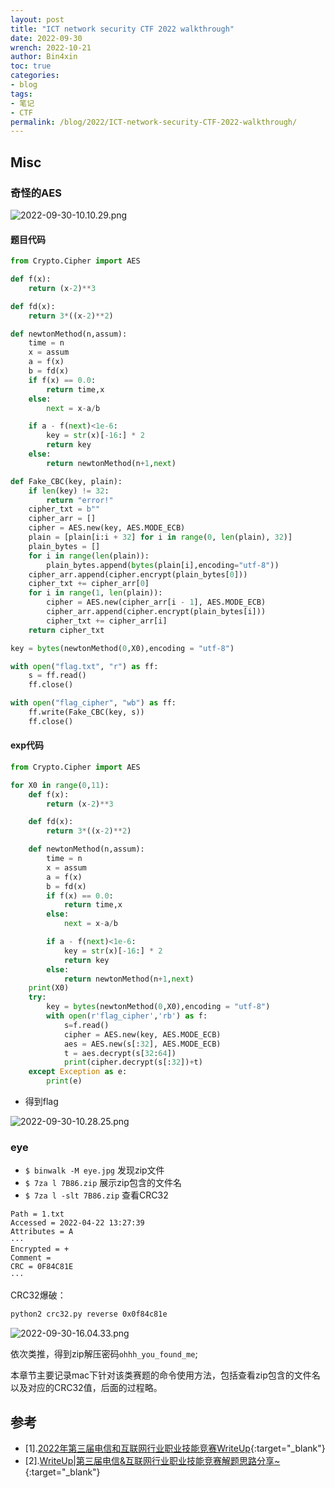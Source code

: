 ```yaml
---
layout: post
title: "ICT network security CTF 2022 walkthrough"
date: 2022-09-30
wrench: 2022-10-21
author: Bin4xin
toc: true
categories:
- blog
tags:
- 笔记
- CTF
permalink: /blog/2022/ICT-network-security-CTF-2022-walkthrough/
---
```


## Misc

### 奇怪的AES

![2022-09-30-10.10.29.png]({{site.PicturesLinks_Domain}}/images/2022/09/30/2022-09-30-10.10.29.png)

#### 题目代码

```python
from Crypto.Cipher import AES

def f(x):
    return (x-2)**3

def fd(x):
    return 3*((x-2)**2)

def newtonMethod(n,assum):
    time = n
    x = assum
    a = f(x)
    b = fd(x)
    if f(x) == 0.0:
        return time,x
    else:
        next = x-a/b

    if a - f(next)<1e-6:
        key = str(x)[-16:] * 2
        return key
    else:
        return newtonMethod(n+1,next)

def Fake_CBC(key, plain):
    if len(key) != 32:
        return "error!"
    cipher_txt = b""
    cipher_arr = []
    cipher = AES.new(key, AES.MODE_ECB)
    plain = [plain[i:i + 32] for i in range(0, len(plain), 32)]
    plain_bytes = []
    for i in range(len(plain)):
        plain_bytes.append(bytes(plain[i],encoding="utf-8"))
    cipher_arr.append(cipher.encrypt(plain_bytes[0]))
    cipher_txt += cipher_arr[0]
    for i in range(1, len(plain)):
        cipher = AES.new(cipher_arr[i - 1], AES.MODE_ECB)
        cipher_arr.append(cipher.encrypt(plain_bytes[i]))
        cipher_txt += cipher_arr[i]
    return cipher_txt

key = bytes(newtonMethod(0,X0),encoding = "utf-8")

with open("flag.txt", "r") as ff:
    s = ff.read()
    ff.close()

with open("flag_cipher", "wb") as ff:
    ff.write(Fake_CBC(key, s))
    ff.close()
```

#### exp代码

```python
from Crypto.Cipher import AES

for X0 in range(0,11):
    def f(x):
        return (x-2)**3

    def fd(x):
        return 3*((x-2)**2)

    def newtonMethod(n,assum):
        time = n
        x = assum
        a = f(x)
        b = fd(x)
        if f(x) == 0.0:
            return time,x
        else:
            next = x-a/b

        if a - f(next)<1e-6:
            key = str(x)[-16:] * 2
            return key
        else:
            return newtonMethod(n+1,next)
    print(X0)
    try:
        key = bytes(newtonMethod(0,X0),encoding = "utf-8")
        with open(r'flag_cipher','rb') as f:
            s=f.read()
            cipher = AES.new(key, AES.MODE_ECB)
            aes = AES.new(s[:32], AES.MODE_ECB)
            t = aes.decrypt(s[32:64])
            print(cipher.decrypt(s[:32])+t)
    except Exception as e:
        print(e)
```

- 得到flag

![2022-09-30-10.28.25.png]({{site.PicturesLinks_Domain}}/images/2022/09/30/2022-09-30-10.28.25.png)

### eye

- `$ binwalk -M eye.jpg` 发现zip文件
- `$ 7za l 7B86.zip` 展示zip包含的文件名
- `$ 7za l -slt 7B86.zip` 查看CRC32

```console
Path = 1.txt
Accessed = 2022-04-22 13:27:39
Attributes = A
···
Encrypted = +
Comment =
CRC = 0F84C81E
···
```

CRC32爆破：

```bash
python2 crc32.py reverse 0x0f84c81e
```

![2022-09-30-16.04.33.png]({{site.PicturesLinks_Domain}}/images/2022/09/30/2022-09-30-16.04.33.png)

依次类推，得到zip解压密码`ohhh_you_found_me`;

本章节主要记录mac下针对该类赛题的命令使用方法，包括查看zip包含的文件名以及对应的CRC32值，后面的过程略。

## 参考

- [1].[2022年第三届电信和互联网行业职业技能竞赛WriteUp](https://mp.weixin.qq.com/s/sBZm6XYYlhYeECliv1WPvg){:target="_blank"}
- [2].[WriteUp&#x7c;第三届电信&互联网行业职业技能竞赛解题思路分享~](https://mp.weixin.qq.com/s/mW3VRhL3ESX2lQn5p4a9eg){:target="_blank"}